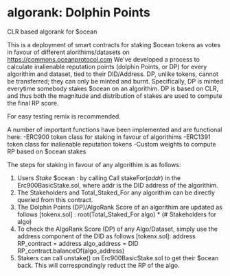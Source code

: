 # algorank: Dolphin Points
CLR based algorank for $ocean

This is a deployment of smart contracts for staking $ocean tokens as votes in favour of different alorithims/datasets on https://commons.oceanprotocol.com  We've developed a process to calculate inalienable reputation points (dolphin Points, or DP) for every algorithim and dataset, tied to their DID/Address. DP, unlike tokens, cannot be transferred; they can only be minted and burnt. Specifically, DP is minted everytime somebody stakes $ocean on an algorithim. DP is based on CLR, and thus both the magnitude and distribution of stakes are used to compute the final RP score.

For easy testing remix is recommended. 

A number of important functions have been implemented and are functional here:
-ERC900 token class for staking in favour of algorithims
-ERC1391 token class for inalienable reputation tokens
-Custom weights to compute RP based on $ocean stakes

The steps for staking in favour of any algorithim is as follows:

1. Users *Stake* $ocean : by calling Call stakeFor(_addr_) in the Erc900BasicStake.sol, where addr is the DID address of the algorithim.
2. The Stakeholders and Total_Staked_For any algorithim can be directly queried from this contract.
3. The Dolphin Points (DP)/AlgoRank Score of an algorithim are updated as follows [tokenx.sol] :
root(Total_Staked_For algo) * (# Stakeholders for algo)
4. To check the AlgoRank Score (DP) of any Algo/Dataset, simply use the address component of the DID as follows [tokenx.sol]:
address RP_contract = 
address algo_address = DID
RP_contract.balanceOf(algo_address)
5. Stakers can call unstake() on Erc900BasicStake.sol to get their $ocean back. This will correspondingly reduct the RP of the algo.




